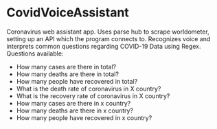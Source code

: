 # CovidVoiceAssistant
Coronavirus web assistant app. Uses parse hub to scrape worldometer, setting up an API which the program connects to. Recognizes voice and interprets common questions regarding
COVID-19 Data using Regex.
Questions available:
- How many cases are there in total?
- How many deaths are there in total?
- How many people have recovered in total?
- What is the death rate of coronavirus in X country?
- What is the recovery rate of coronavirus in X country?
- How many cases are there in x country?
- How many deaths are there in x country?
- How many people have recovered in x country?
